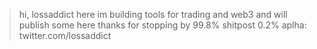 > hi, lossaddict here
> im building tools for trading and web3 and will publish some here
> thanks for stopping by
> 99.8% shitpost 0.2% aplha: twitter.com/lossaddict
